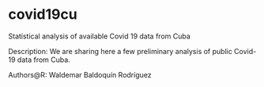 # covid19cu
Statistical analysis of available Covid 19 data from Cuba

Description: 
We are sharing here a few preliminary analysis of public Covid-19 data from Cuba.


Authors@R: 
    Waldemar Baldoquín Rodríguez

